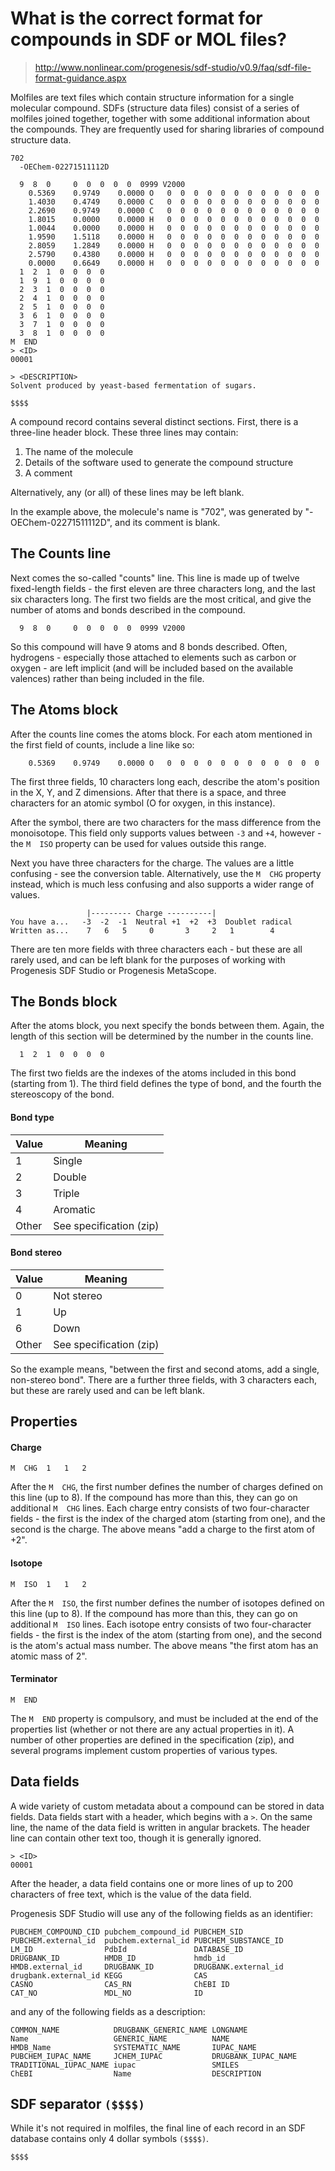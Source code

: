 # What is the correct format for compounds in SDF or MOL files?

> http://www.nonlinear.com/progenesis/sdf-studio/v0.9/faq/sdf-file-format-guidance.aspx

Molfiles are text files which contain structure information for a single molecular compound. SDFs (structure data files) consist of a series of molfiles joined together, together with some additional information about the compounds. They are frequently used for sharing libraries of compound structure data.

```
702
  -OEChem-02271511112D

  9  8  0     0  0  0  0  0  0999 V2000
    0.5369    0.9749    0.0000 O   0  0  0  0  0  0  0  0  0  0  0  0
    1.4030    0.4749    0.0000 C   0  0  0  0  0  0  0  0  0  0  0  0
    2.2690    0.9749    0.0000 C   0  0  0  0  0  0  0  0  0  0  0  0
    1.8015    0.0000    0.0000 H   0  0  0  0  0  0  0  0  0  0  0  0
    1.0044    0.0000    0.0000 H   0  0  0  0  0  0  0  0  0  0  0  0
    1.9590    1.5118    0.0000 H   0  0  0  0  0  0  0  0  0  0  0  0
    2.8059    1.2849    0.0000 H   0  0  0  0  0  0  0  0  0  0  0  0
    2.5790    0.4380    0.0000 H   0  0  0  0  0  0  0  0  0  0  0  0
    0.0000    0.6649    0.0000 H   0  0  0  0  0  0  0  0  0  0  0  0
  1  2  1  0  0  0  0
  1  9  1  0  0  0  0
  2  3  1  0  0  0  0
  2  4  1  0  0  0  0
  2  5  1  0  0  0  0
  3  6  1  0  0  0  0
  3  7  1  0  0  0  0
  3  8  1  0  0  0  0
M  END
> <ID>
00001

> <DESCRIPTION>
Solvent produced by yeast-based fermentation of sugars.

$$$$
```

A compound record contains several distinct sections. First, there is a three-line header block. These three lines may contain:

1. The name of the molecule
2. Details of the software used to generate the compound structure
3. A comment

Alternatively, any (or all) of these lines may be left blank.

In the example above, the molecule's name is "702", was generated by "-OEChem-02271511112D", and its comment is blank.

## The Counts line

Next comes the so-called "counts" line. This line is made up of twelve fixed-length fields - the first eleven are three characters long, and the last six characters long. The first two fields are the most critical, and give the number of atoms and bonds described in the compound.

```
  9  8  0     0  0  0  0  0  0999 V2000
```

So this compound will have 9 atoms and 8 bonds described. Often, hydrogens - especially those attached to elements such as carbon or oxygen - are left implicit (and will be included based on the available valences) rather than being included in the file.

## The Atoms block

After the counts line comes the atoms block. For each atom mentioned in the first field of counts, include a line like so:

```
    0.5369    0.9749    0.0000 O   0  0  0  0  0  0  0  0  0  0  0  0
```

The first three fields, 10 characters long each, describe the atom's position in the X, Y, and Z dimensions. After that there is a space, and three characters for an atomic symbol (O for oxygen, in this instance).

After the symbol, there are two characters for the mass difference from the monoisotope. This field only supports values between ``-3`` and ``+4``, however - the ``M  ISO`` property can be used for values outside this range.

Next you have three characters for the charge. The values are a little confusing - see the conversion table. Alternatively, use the ``M  CHG`` property instead, which is much less confusing and also supports a wider range of values.

```
                 |--------- Charge ----------|	
You have a...	-3	-2	-1	Neutral	+1	+2	+3	Doublet radical
Written as...	 7	 6	 5 	   0	   3	 2	 1	      4
```

There are ten more fields with three characters each - but these are all rarely used, and can be left blank for the purposes of working with Progenesis SDF Studio or Progenesis MetaScope.

## The Bonds block

After the atoms block, you next specify the bonds between them. Again, the length of this section will be determined by the number in the counts line.

```
  1  2  1  0  0  0  0
```

The first two fields are the indexes of the atoms included in this bond (starting from 1). The third field defines the type of bond, and the fourth the stereoscopy of the bond.

#### Bond type		

|Value|Meaning                |		
|-----|-----------------------|
|1    |Single                 |		
|2    |Double                 |		
|3    |Triple                 |	
|4    |Aromatic               |		
|Other|See specification (zip)|

#### Bond stereo

|Value|Meaning                |
|-----|-----------------------|
|0    |Not stereo             |
|1    |Up                     |
|6    |Down                   |
|Other|See specification (zip)|

So the example means, "between the first and second atoms, add a single, non-stereo bond". There are a further three fields, with 3 characters each, but these are rarely used and can be left blank.

## Properties

#### Charge

```
M  CHG  1   1   2
```

After the ``M  CHG``, the first number defines the number of charges defined on this line (up to 8). If the compound has more than this, they can go on additional ``M  CHG`` lines. Each charge entry consists of two four-character fields - the first is the index of the charged atom (starting from one), and the second is the charge. The above means "add a charge to the first atom of +2".

#### Isotope

```
M  ISO  1   1   2
```

After the ``M  ISO``, the first number defines the number of isotopes defined on this line (up to 8). If the compound has more than this, they can go on additional ``M  ISO`` lines. Each isotope entry consists of two four-character fields - the first is the index of the atom (starting from one), and the second is the atom's actual mass number. The above means "the first atom has an atomic mass of 2".

#### Terminator

```
M  END
```

The ``M  END`` property is compulsory, and must be included at the end of the properties list (whether or not there are any actual properties in it).
A number of other properties are defined in the specification (zip), and several programs implement custom properties of various types.

## Data fields

A wide variety of custom metadata about a compound can be stored in data fields. Data fields start with a header, which begins with a ``>``. On the same line, the name of the data field is written in angular brackets. The header line can contain other text too, though it is generally ignored.

```
> <ID>
00001
```

After the header, a data field contains one or more lines of up to 200 characters of free text, which is the value of the data field.

Progenesis SDF Studio will use any of the following fields as an identifier:

```
PUBCHEM_COMPOUND_CID pubchem_compound_id PUBCHEM_SID
PUBCHEM.external_id  pubchem.external_id PUBCHEM_SUBSTANCE_ID
LM_ID                PdbId               DATABASE_ID
DRUGBANK_ID          HMDB_ID             hmdb_id 
HMDB.external_id     DRUGBANK_ID         DRUGBANK.external_id
drugbank.external_id KEGG                CAS 
CASNO                CAS_RN              ChEBI ID
CAT_NO               MDL_NO              ID
```

and any of the following fields as a description:

```
COMMON_NAME            DRUGBANK_GENERIC_NAME LONGNAME
Name                   GENERIC_NAME          NAME
HMDB_Name              SYSTEMATIC_NAME       IUPAC_NAME
PUBCHEM_IUPAC_NAME     JCHEM_IUPAC           DRUGBANK_IUPAC_NAME
TRADITIONAL_IUPAC_NAME iupac                 SMILES
ChEBI                  Name                  DESCRIPTION
```

## SDF separator ``($$$$)``

While it's not required in molfiles, the final line of each record in an SDF database contains only 4 dollar symbols ``($$$$)``.

```
$$$$
```